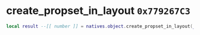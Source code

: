 # create_propset_in_layout `0x779267C3`

```lua
local result --[[ number ]] = natives.object.create_propset_in_layout(_layout --[[ number ]], _layoutName --[[ string ]], _refGroupPath --[[ string ]], _position --[[ vector3 ]], _orientation --[[ vector3 ]])
```